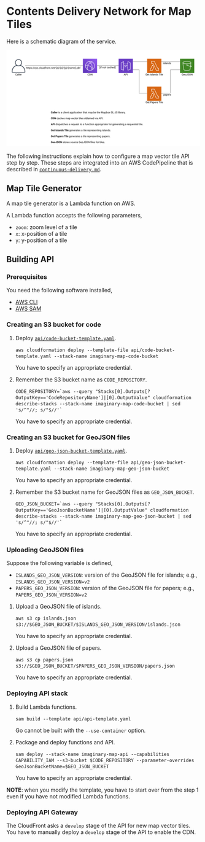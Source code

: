 # Contents Delivery Network for Map Tiles

Here is a schematic diagram of the service.

![Tile Delivery Service](tile-delivery-service.png)

The following instructions explain how to configure a map vector tile API step by step.
These steps are integrated into an AWS CodePipeline that is described in [`continuous-delivery.md`](continuous-delivery.md).

## Map Tile Generator

A map tile generator is a Lambda function on AWS.

A Lambda function accepts the following parameters,
- `zoom`: zoom level of a tile
- `x`: x-position of a tile
- `y`: y-position of a tile 

## Building API

### Prerequisites

You need the following software installed,
- [AWS CLI](https://aws.amazon.com/cli/?nc1=h_ls)
- [AWS SAM](https://docs.aws.amazon.com/serverless-application-model/latest/developerguide/what-is-sam.html)

### Creating an S3 bucket for code

1. Deploy [`api/code-bucket-template.yaml`](api/code-bucket-template.yaml).

    ```
    aws cloudformation deploy --template-file api/code-bucket-template.yaml --stack-name imaginary-map-code-bucket
    ```

   You have to specify an appropriate credential.

2. Remember the S3 bucket name as `CODE_REPOSITORY`.

    ```
    CODE_REPOSITORY=`aws --query "Stacks[0].Outputs[?OutputKey=='CodeRepositoryName']|[0].OutputValue" cloudformation describe-stacks --stack-name imaginary-map-code-bucket | sed 's/^"//; s/"$//'`
    ```

   You have to specify an appropriate credential.

### Creating an S3 bucket for GeoJSON files

1. Deploy [`api/geo-json-bucket-template.yaml`](api/geo-json-bucket-template.yaml).

    ```
    aws cloudformation deploy --template-file api/geo-json-bucket-template.yaml --stack-name imaginary-map-geo-json-bucket
    ```

   You have to specify an appropriate credential.

2. Remember the S3 bucket name for GeoJSON files as `GEO_JSON_BUCKET`.

    ```
    GEO_JSON_BUCKET=`aws --query "Stacks[0].Outputs[?OutputKey=='GeoJsonBucketName']|[0].OutputValue" cloudformation describe-stacks --stack-name imaginary-map-geo-json-bucket | sed 's/^"//; s/"$//'`
    ```

   You have to specify an appropriate credential.

### Uploading GeoJSON files

Suppose the following variable is defined,
- `ISLANDS_GEO_JSON_VERSION`: version of the GeoJSON file for islands; e.g., `ISLANDS_GEO_JSON_VERSION=v2`
- `PAPERS_GEO_JSON_VERSION`: version of the GeoJSON file for papers; e.g., `PAPERS_GEO_JSON_VERSION=v2`

1. Upload a GeoJSON file of islands.

    ```
    aws s3 cp islands.json s3://$GEO_JSON_BUCKET/$ISLANDS_GEO_JSON_VERSION/islands.json
    ```

   You have to specify an appropriate credential.

2. Upload a GeoJSON file of papers.

    ```
    aws s3 cp papers.json s3://$GEO_JSON_BUCKET/$PAPERS_GEO_JSON_VERSION/papers.json
    ```

   You have to specify an appropriate credential.

### Deploying API stack

1. Build Lambda functions.

    ```
    sam build --template api/api-template.yaml
    ```

   Go cannot be built with the `--use-container` option.

2. Package and deploy functions and API.

    ```
    sam deploy --stack-name imaginary-map-api --capabilities CAPABILITY_IAM --s3-bucket $CODE_REPOSITORY --parameter-overrides GeoJsonBucketName=$GEO_JSON_BUCKET
    ```

   You have to specify an appropriate credential.

**NOTE**: when you modify the template, you have to start over from the step 1 even if you have not modified Lambda functions.

### Deploying API Gateway

The CloudFront asks a `develop` stage of the API for new map vector tiles.
You have to manually deploy a `develop` stage of the API to enable the CDN.
